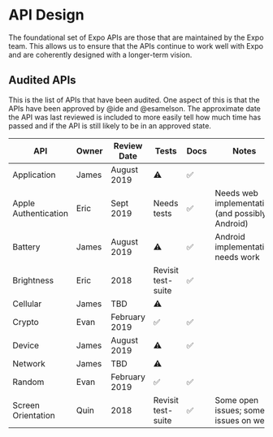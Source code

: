 # API Design

The foundational set of Expo APIs are those that are maintained by the Expo team. This allows us to ensure that the APIs continue to work well with Expo and are coherently designed with a longer-term vision.

## Audited APIs

This is the list of APIs that have been audited. One aspect of this is that the APIs have been approved by @ide and @esamelson. The approximate date the API was last reviewed is included to more easily tell how much time has passed and if the API is still likely to be in an approved state.

| API | Owner | Review Date | Tests | Docs | Notes |
| --- | ----- | ----------- | ----- | ---- | ----- |
| Application | James | August 2019 | ⚠️ | ✅ | |
| Apple Authentication | Eric | Sept 2019 | Needs tests | ✅ | Needs web implementation (and possibly Android) |
| Battery | James | August 2019 | ⚠️ | ✅ | Android implementation needs work |
| Brightness | Eric | 2018 | Revisit test-suite | ✅ | |
| Cellular | James | TBD | ⚠️ | | |
| Crypto | Evan | February 2019 | ✅ | ✅ | |
| Device | James | August 2019 | ⚠️ | ✅ | |
| Network | James | TBD | ⚠️ | | |
| Random | Evan | February 2019 | ✅ | ✅ | |
| Screen Orientation | Quin | 2018 | Revisit test-suite | ✅ | Some open issues; some issues on web |
